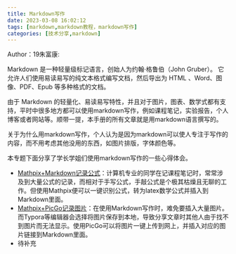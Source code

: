 ```yaml
---
title: Markdown写作
date: 2023-03-08 16:02:12
tags: [markdown,markdown教程，markdown写作]
categories: [技术分享,markdown]
---
```

Author：19朱富康:

Markdown 是一种轻量级标记语言，创始人为约翰·格鲁伯（John Gruber）。 它允许人们使用易读易写的纯文本格式编写文档，然后导出为 HTML 、Word、图像、PDF、Epub 等多种格式的文档。
<!-- more -->
由于 Markdown 的轻量化、易读易写特性，并且对于图片，图表、数学式都有支持，平时中很多地方都可以使用markdown写作，例如课程笔记，实验报告，个人博客或者网站等。顺带一提，本手册的所有文章就是用markdown语言撰写的。

关于为什么用markdown写作，个人认为是因为markdown可以使人专注于写作的内容，而不用考虑其他没用的东西，如图片排版，字体颜色等。

本专题下面分享了学长学姐们使用markdown写作的一些心得体会。

* [Mathpix+Markdown记录公式](mathpix.md)：计算机专业的同学在记课程笔记时，常常涉及到大量公式的记录，而相对于手写公式，手敲公式是个极其枯燥且无聊的工作。但使用Mathpix便可以一键识别公式，转为latex数学公式并插入到Markdown里面。
* [Mathpix+PicGo记录图片](picgo.md)：在使用Markdown写作时，难免要插入大量图片。而Typora等编辑器会选择将图片保存到本地，导致分享文章时其他人由于找不到图片而无法显示。使用PicGo可以将图片一键上传到网上，并插入对应的图片链接到Markdown里面。
* 待补充


